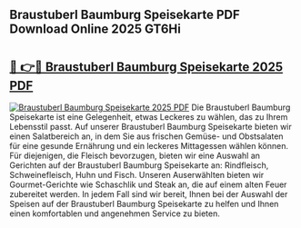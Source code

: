 ## Braustuberl Baumburg Speisekarte PDF Download Online 2025 GT6Hi

# <h2><a href="http://gc8hgg.nevu.top/?p=Braustuberl+Baumburg+Speisekarte">🔗 👉🔴 Braustuberl Baumburg Speisekarte 2025 PDF</a></h2>

[![Braustuberl Baumburg Speisekarte 2025 PDF](https://i.imgur.com/dBaPXMq.png)](http://gc8hgg.nevu.top/?p=Braustuberl+Baumburg+Speisekarte)
Die Braustuberl Baumburg Speisekarte ist eine Gelegenheit, etwas Leckeres zu wählen, das zu Ihrem Lebensstil passt. Auf unserer Braustuberl Baumburg Speisekarte bieten wir einen Salatbereich an, in dem Sie aus frischen Gemüse- und Obstsalaten für eine gesunde Ernährung und ein leckeres Mittagessen wählen können. Für diejenigen, die Fleisch bevorzugen, bieten wir eine Auswahl an Gerichten auf der Braustuberl Baumburg Speisekarte an: Rindfleisch, Schweinefleisch, Huhn und Fisch. Unseren Auserwählten bieten wir Gourmet-Gerichte wie Schaschlik und Steak an, die auf einem alten Feuer zubereitet werden. In jedem Fall sind wir bereit, Ihnen bei der Auswahl der Speisen auf der Braustuberl Baumburg Speisekarte zu helfen und Ihnen einen komfortablen und angenehmen Service zu bieten.
